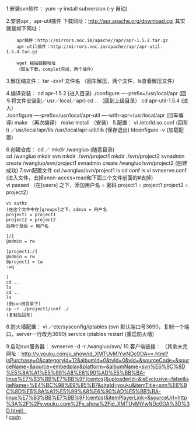 1.安装svn软件：
	yum -y install subversion
	(-y 自动)

2.安装apr，apr-util插件
    	下载网址：http://apr.apache.org/download.cgi
    	其实就是如下网址：

    	apr插件：http://mirrors.noc.im/apache//apr/apr-1.5.2.tar.gz
    	apr-util插件：http://mirrors.noc.im/apache//apr/apr-util-1.5.4.tar.gz	 
    
    	wget 粘贴链接地址
    	（回车下载，complet完成，两个插件）

3.解压缩文件：
	tar -zxvf 文件名
	（回车解压，两个文件，ls查看解压文件）

4.编译安装：
	cd apr-1.5.2
	(进入目录)
	./configure —-prefix=/usr/local/apr
	(回车将文件安装到／usr／local／apr)
	cd ..
	（回到上级目录）
	 cd apr-util-1.5.4
	(进入)	
	./configure  —-prefix=/usr/local/apr-util —-with-apr=/usr/local/apr
	(回车编译)
	make
	（再次编译）
	make install
	（安装）
5.配置：
	vi /etc/ld.so.conf
	(回车 i)
	／usr/local/apr/lib
	/usr/local/apr-util/lib
	(保存退出)
	ldconfigure -v
	(加载配置)

6.创建仓库：
	cd ／
	mkdir /wangluo
	(随意目录)	
	cd /wangluo
	mkdir svn
	mkdir ./svn/project1
	mkdir ./svn/project2
	svnadmin create /wangluo/svn/project1
	svnadmin create /wangluo/svn/project2
	(创建成功)
7.svn配置文件
	cd /wangluo/svn/project1
	ls
	cd conf
	ls
	vi svnserve.conf
	(进入文件，去掉anon-acces=read和下面三个文件前面的#去掉)	
	vi passed
	（在[users] 之下，添加用户名 = 密码
	project1 = project1
	project2 = project2）
	
	vi authz
	(在这个文件中在[groups]之下，admin = 用户名
	project1 = project1
	project2 = project2
	后两个是组 = 用户名

	[/]
	@admin = rw
	
	[project1:/]
	@admin = rw
	@project1 = tw
	:wq
	
	)		
	cd ..
	ls
	cd .. 
	ls
	(到svn根目录下)
	cp -r ./project1/conf ./
	(复制后回车)
	
8.防火墙配置：
	vi ／etc/sysconfig/iptables
	(svn 默认端口号3690，复制一个端口，server一行改为3690)
	service iptables restart
	(重启防火墙)

9.启动svn服务器：
	svnserve -d -r /wangluo/svn/
10.客户端链接：
	（其余未完网址：http://v.youku.com/v_show/id_XMTUyMjYwNDc0OA==.html?isPurchase=0&categoryId=12&albumId=0&tvId=0&vId=&sourceCode=&sourceName=&source=embedplay&platform=&albumName=svn%E6%9C%8D%E5%8A%A1%E5%99%A8%E6%90%AD%E5%BB%BA-linux%E7%B3%BB%E7%BB%9F(centos)&uploaderId=&isExclusive=false&siteName=%E4%BC%98%E9%85%B7&siteId=youku&itemTitle=svn%E6%9C%8D%E5%8A%A1%E5%99%A8%E6%90%AD%E5%BB%BA-linux%E7%B3%BB%E7%BB%9F(centos)&itemPlayerLink=&sourceUrl=http%3A%2F%2Fv.youku.com%2Fv_show%2Fid_XMTUyMjYwNDc0OA%3D%3D.html）		
! [csdn](https://www.cnblogs.com/AndrewXu/p/5939234.html)

